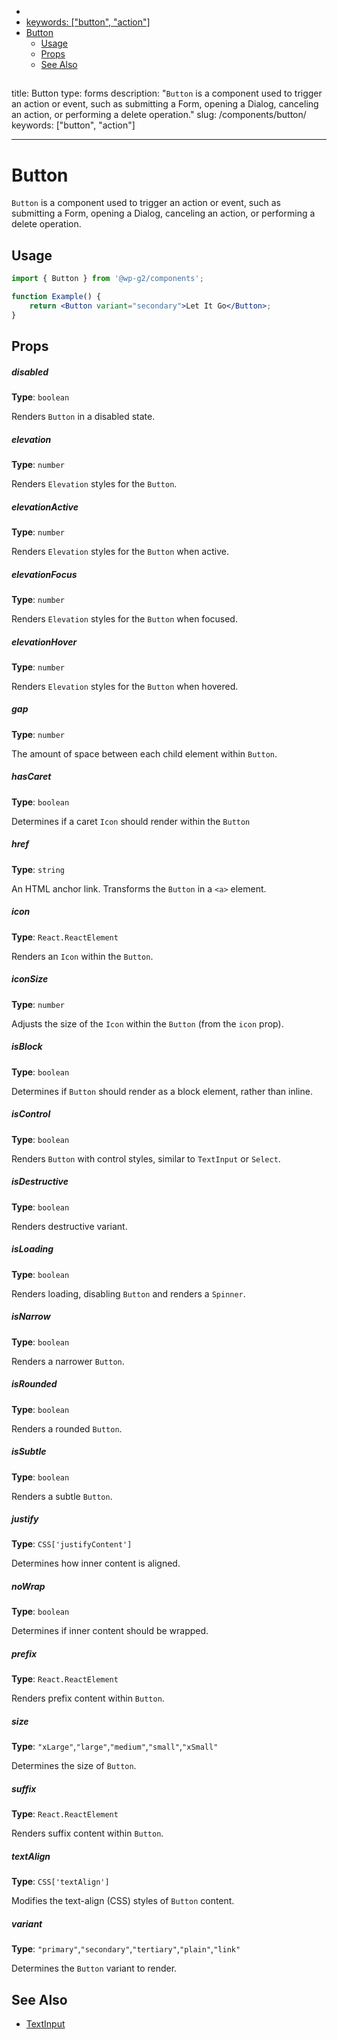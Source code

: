 <!-- START doctoc generated TOC please keep comment here to allow auto update -->
<!-- DON'T EDIT THIS SECTION, INSTEAD RE-RUN doctoc TO UPDATE -->

-   [<!-- Instead, edit packages/website/src/docs/components/forms/button.mdx -->](#---instead-edit-packageswebsitesrcdocscomponentsformsbuttonmdx---)
-   [keywords: ["button", "action"]](#keywords-button-action)
-   [Button](#button)
    -   [Usage](#usage)
    -   [Props](#props)
    -   [See Also](#see-also)

<!-- END doctoc generated TOC please keep comment here to allow auto update -->

<!-- Automatically Generated. Do not edit this file. -->

## <!-- Instead, edit packages/website/src/docs/components/forms/button.mdx -->

title: Button
type: forms
description: "`Button` is a component used to trigger an action or event, such as submitting a Form, opening a Dialog, canceling an action, or performing a delete operation."
slug: /components/button/
keywords: ["button", "action"]

---

# Button

`Button` is a component used to trigger an action or event, such as submitting a Form, opening a Dialog, canceling an action, or performing a delete operation.

<!-- props -->
<!-- Automatically Generated -->

## Usage

```jsx live
import { Button } from '@wp-g2/components';

function Example() {
	return <Button variant="secondary">Let It Go</Button>;
}
```

## Props

##### disabled

**Type**: `boolean`

Renders `Button` in a disabled state.

##### elevation

**Type**: `number`

Renders `Elevation` styles for the `Button`.

##### elevationActive

**Type**: `number`

Renders `Elevation` styles for the `Button` when active.

##### elevationFocus

**Type**: `number`

Renders `Elevation` styles for the `Button` when focused.

##### elevationHover

**Type**: `number`

Renders `Elevation` styles for the `Button` when hovered.

##### gap

**Type**: `number`

The amount of space between each child element within `Button`.

##### hasCaret

**Type**: `boolean`

Determines if a caret `Icon` should render within the `Button`

##### href

**Type**: `string`

An HTML anchor link. Transforms the `Button` in a `<a>` element.

##### icon

**Type**: `React.ReactElement`

Renders an `Icon` within the `Button`.

##### iconSize

**Type**: `number`

Adjusts the size of the `Icon` within the `Button` (from the `icon` prop).

##### isBlock

**Type**: `boolean`

Determines if `Button` should render as a block element, rather than inline.

##### isControl

**Type**: `boolean`

Renders `Button` with control styles, similar to `TextInput` or `Select`.

##### isDestructive

**Type**: `boolean`

Renders destructive variant.

##### isLoading

**Type**: `boolean`

Renders loading, disabling `Button` and renders a `Spinner`.

##### isNarrow

**Type**: `boolean`

Renders a narrower `Button`.

##### isRounded

**Type**: `boolean`

Renders a rounded `Button`.

##### isSubtle

**Type**: `boolean`

Renders a subtle `Button`.

##### justify

**Type**: `CSS['justifyContent']`

Determines how inner content is aligned.

##### noWrap

**Type**: `boolean`

Determines if inner content should be wrapped.

##### prefix

**Type**: `React.ReactElement`

Renders prefix content within `Button`.

##### size

**Type**: `"xLarge"`,`"large"`,`"medium"`,`"small"`,`"xSmall"`

Determines the size of `Button`.

##### suffix

**Type**: `React.ReactElement`

Renders suffix content within `Button`.

##### textAlign

**Type**: `CSS['textAlign']`

Modifies the text-align (CSS) styles of `Button` content.

##### variant

**Type**: `"primary"`,`"secondary"`,`"tertiary"`,`"plain"`,`"link"`

Determines the `Button` variant to render.

<!-- /Automatically Generated -->
<!-- /props -->

## See Also

-   [TextInput](/components/textinput/)
